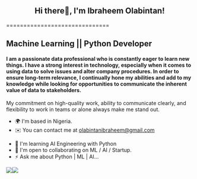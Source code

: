 <h2 align="center">Hi there👋, I'm Ibraheem Olabintan!</h2>

==============================

Machine Learning || Python Developer
------------------

#### I am a passionate data professional who is constantly eager to learn new things. I have a strong interest in technology, especially when it comes to using data to solve issues and alter company procedures. In order to ensure long-term relevance, I continually hone my abilities and add to my knowledge while looking for opportunities to communicate the inherent value of data to stakeholders.
My commitment on high-quality work, ability to communicate clearly, and flexibility to work in teams or alone always make me stand out.


* 🌍  I'm based in Nigeria.
* ✉️  You can contact me at [olabintanibraheem@gmail.com](mailto:olabintanibraheem@gmail.com)
<!-- * 🚀  I'm currently working on [@Optikkaltech](https://twitter.com/optikkaltech) -->
* 🧠  I'm learning AI Engineering with Python
* 🤝  I'm open to collaborating on ML / AI / Startup.
* ⚡  Ask me about Python | ML | AI...

<a href="https://www.twitter.com/highfrezh" target="_blank" rel="noreferrer"><img
src="https://img.shields.io/twitter/follow/highfrezh?logo=twitter&style=for-the-badge&color=f97316&labelColor=000000"
/></a><a href="https://www.github.com/highfrezh" target="_blank" rel="noreferrer"><img
src="https://img.shields.io/github/followers/highfrezh?logo=github&style=for-the-badge&color=f97316&labelColor=000000" /></a>
<!-- <a href="https://www.youtube.com/channel/UCVzQyQe-OxsBpQY1jA2xo3w">
  <img alt="YouTube Channel Subscribers" src="https://img.shields.io/youtube/channel/subscribers/UCVzQyQe-OxsBpQY1jA2xo3w?color=red&logo=youtube&style=for-the-badge&labelColor=ce4630">
</a> -->
<!-- <a href="https://www.youtube.com/channel/UCVzQyQe-OxsBpQY1jA2xo3w">
  <img alt="YouTube Channel Views" src="https://img.shields.io/youtube/channel/views/UCVzQyQe-OxsBpQY1jA2xo3w?color=blue&label=View%20count&logo=youtube&style=for-the-badge&labelColor=0b689d">
</a> -->



<!-- ### Support Me -->

<!-- <a href="https://www.buymeacoffee.com/benrobo"><img src="https://cdn.buymeacoffee.com/buttons/v2/default-yellow.png" width="200" /></a> -->

<p align="center">
  <img src="https://komarev.com/ghpvc/?username=highfrezh&color=7BD9F6&labelcolor=20232A" alt="">
</p>






<!-- [![Top Langs](https://github-readme-stats.vercel.app/api/top-langs/?username=highfrezh&layout=compact)](https://github.com/anuraghazra/github-readme-stats) -->
<!--
<img 
   src="https://github-readme-stats.vercel.app/api?username=highfrezh&show_icons=true&theme=tokyonight" 
/>   
-->
<!--
**highfrezh/highfrezh** is a ✨ _special_ ✨ repository because its `README.md` (this file) appears on your GitHub profile.

Here are some ideas to get you started:

- 🔭 I’m currently working on ...
- 🌱 I’m currently learning ...
- 👯 I’m looking to collaborate on ...
- 🤔 I’m looking for help with ...
- 💬 Ask me about ...
- 📫 How to reach me: ...
- 😄 Pronouns: ...
- ⚡ Fun fact: ...
-->
